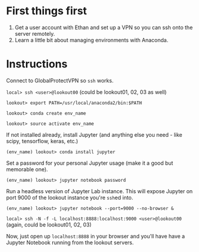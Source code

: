 # First things first
1. Get a user account with Ethan and set up a VPN so you can ssh onto the server remotely.
2. Learn a little bit about managing environments with Anaconda.

# Instructions
Connect to GlobalProtectVPN so `ssh` works.

```local> ssh <user>@lookout00``` (could be lookout01, 02, 03 as well)

```lookout> export PATH=/usr/local/anaconda2/bin:$PATH```

```lookout> conda create env_name```

```lookout> source activate env_name```

If not installed already, install Jupyter (and anything else you need - like scipy, tensorflow, keras, etc.)

```(env_name) lookout> conda install jupyter```

Set a password for your personal Jupyter usage (make it a good but memorable one).

```(env_name) lookout> jupyter notebook password```

Run a headless version of Jupyter Lab instance. This will expose Jupyter on port 9000 of the lookout instance you're `ssh`ed into.

```(env_name) lookout> jupyter notebook --port=9000 --no-browser &```

```local> ssh -N -f -L localhost:8888:localhost:9000 <user>@lookout00``` (again, could be lookout01, 02, 03)

Now, just open up `localhost:8888` in your browser and you'll have have a Jupyter Notebook running from the lookout servers.
